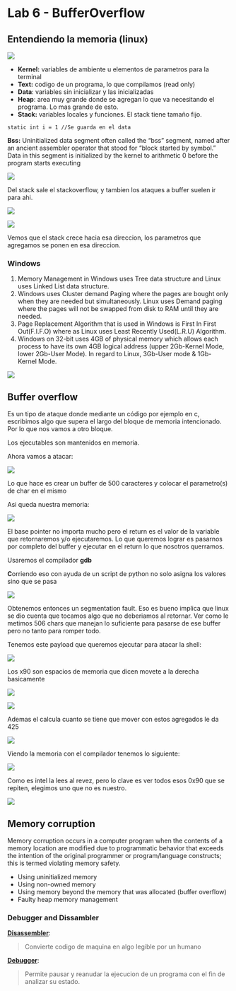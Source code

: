 # Lab 6 - BufferOverflow

## Entendiendo la memoria \(linux\)

![](../.gitbook/assets/imagen%20%28376%29.png)

* **Kernel:** variables de ambiente u elementos de parametros para la terminal
* **Text:** codigo de un programa, lo que compilamos \(read only\)
* **Data**: variables sin inicializar y las inicializadas
* **Heap**: area muy grande donde se agregan lo que va necesitando el programa. Lo mas grande de esto.
* **Stack:** variables locales y funciones. El stack tiene tamaño fijo.

```text
static int i = 1 //Se guarda en el data
```

**Bss:** Uninitialized data segment often called the “bss” segment, named after an ancient assembler operator that stood for “block started by symbol.” Data in this segment is initialized by the kernel to arithmetic 0 before the program starts executing

![](../.gitbook/assets/imagen%20%28394%29.png)

Del stack sale el stackoverflow, y tambien los ataques a buffer suelen ir para ahi.

![](../.gitbook/assets/imagen%20%28366%29.png)

![](../.gitbook/assets/imagen%20%28386%29.png)

Vemos que el stack crece hacia esa direccion, los parametros que agregamos se ponen en esa direccion.

### Windows

1. Memory Management in Windows uses Tree data structure and Linux uses Linked List data structure.
2. Windows uses Cluster demand Paging where the pages are bought only when they are needed but simultaneously. Linux uses Demand paging where the pages will not be swapped from disk to RAM until they are needed.
3. Page Replacement Algorithm that is used in Windows is First In First Out\(F.I.F.O\) where as Linux uses Least Recently Used\(L.R.U\) Algorithm.
4. Windows on 32-bit uses 4GB of physical memory which allows each process to have its own 4GB logical address \(upper 2Gb-Kernel Mode, lower 2Gb-User Mode\). In regard to Linux, 3Gb-User mode & 1Gb-Kernel Mode.

![](../.gitbook/assets/imagen%20%28409%29.png)

## Buffer overflow

Es un tipo de ataque donde mediante un código por ejemplo en c, escribimos algo que supera el largo del bloque de memoria intencionado. Por lo que nos vamos a otro bloque.

Los ejecutables son mantenidos en memoria.

Ahora vamos a atacar:

![](../.gitbook/assets/imagen%20%28389%29.png)

Lo que hace es crear un buffer de 500 caracteres y colocar el parametro\(s\) de char en el mismo

Asi queda nuestra memoria:

![](../.gitbook/assets/imagen%20%28385%29.png)

El base pointer no importa mucho pero el return es el valor de la variable que retornaremos y/o ejecutaremos. Lo que queremos lograr es pasarnos por completo del buffer y ejecutar en el return lo que nosotros querramos.

Usaremos el compilador **gdb**

**C**orriendo eso con ayuda de un script de python no solo asigna los valores sino que se pasa

![](../.gitbook/assets/imagen%20%28387%29.png)

Obtenemos entonces un segmentation fault. Eso es bueno implica que linux se dio cuenta que tocamos algo que no deberiamos al retornar. Ver como le metimos 506 chars que manejan lo suficiente para pasarse de ese buffer pero no tanto para romper todo.

Tenemos este payload que queremos ejecutar para atacar la shell:

![](../.gitbook/assets/imagen%20%28384%29.png)

Los x90 son espacios de memoria que dicen movete a la derecha basicamente

![](../.gitbook/assets/imagen%20%28383%29.png)

![](../.gitbook/assets/imagen%20%28392%29.png)

Ademas el calcula cuanto se tiene que mover con estos agregados le da 425 

![](../.gitbook/assets/imagen%20%28391%29.png)

Viendo la memoria con el compilador tenemos lo siguiente:

![](../.gitbook/assets/imagen%20%28390%29.png)

Como es intel la lees al revez, pero lo clave es ver todos esos 0x90 que se repiten, elegimos uno que no es nuestro.

![](../.gitbook/assets/imagen%20%28388%29.png)



## Memory corruption

Memory corruption occurs in a computer program when the contents of a memory location are modified due to programmatic behavior that exceeds the intention of the original programmer or program/language constructs; this is termed violating memory safety.

* Using uninitialized memory
* Using non-owned memory
* Using memory beyond the memory that was allocated \(buffer overflow\)
* Faulty heap memory management

### 

### Debugger and Dissambler

[**Disassembler**](https://reverseengineering.stackexchange.com/questions/tagged/disassemblers):

> Convierte codigo de maquina en algo legible por un humano

[**Debugger**](https://reverseengineering.stackexchange.com/questions/tagged/debuggers):

> Permite pausar y reanudar la ejecucion de un programa con el fin de analizar su estado.

